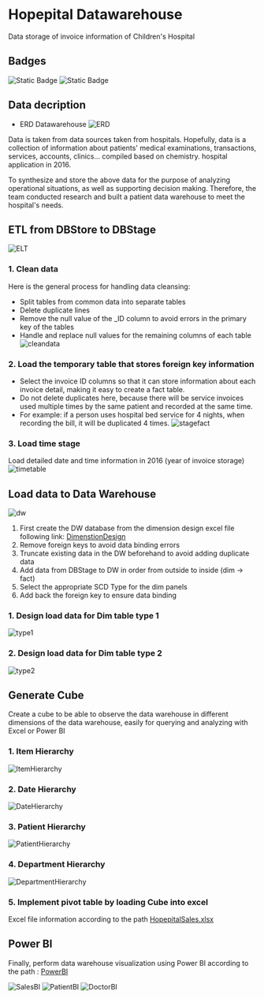 # Hopepital Datawarehouse

Data storage of invoice information of Children's Hospital

## Badges

![Static Badge](https://img.shields.io/badge/SSIS-1.3.2-yellow?link=https%3A%2F%2Fmarketplace.visualstudio.com%2Fitems%3FitemName%3DSSIS.MicrosoftDataToolsIntegrationServices)
![Static Badge](https://img.shields.io/badge/SSAS-3.0.15-blue?link=https%3A%2F%2Fmarketplace.visualstudio.com%2Fitems%3FitemName%3DProBITools.MicrosoftAnalysisServicesModelingProjects2022)

## Data decription

- ERD Datawarehouse
  ![ERD](Database/DW-ERD.png)

Data is taken from data sources taken from hospitals. Hopefully, data is a collection of information about patients' medical examinations, transactions, services, accounts, clinics... compiled based on chemistry. hospital application in 2016.

To synthesize and store the above data for the purpose of analyzing operational situations, as well as supporting decision making. Therefore, the team conducted research and built a patient data warehouse to meet the hospital's needs.

## ETL from DBStore to DBStage

![ELT](Database/Load-from-DBStore-to-DBStage.png)

### 1. Clean data

Here is the general process for handling data cleansing:

- Split tables from common data into separate tables
- Delete duplicate lines
- Remove the null value of the \_ID column to avoid errors in the primary key of the tables
- Handle and replace null values for the remaining columns of each table
  ![cleandata](Database/Clean-data.png)

### 2. Load the temporary table that stores foreign key information

- Select the invoice ID columns so that it can store information about each invoice detail, making it easy to create a fact table.
- Do not delete duplicates here, because there will be service invoices used multiple times by the same patient and recorded at the same time.
- For example: if a person uses hospital bed service for 4 nights, when recording the bill, it will be duplicated 4 times.
  ![stagefact](Database/Load-factbill-stage.png)

### 3. Load time stage

Load detailed date and time information in 2016 (year of invoice storage)
![timetable](Database/Load-time-stage.png)

## Load data to Data Warehouse

![dw](Database/Load-from-DBStage-to-DW.png)

1. First create the DW database from the dimension design excel file following link: [DimenstionDesign](Excel/Detailed-Dimensional-Modeling-Workbook-Hopepital.xlsm)
2. Remove foreign keys to avoid data binding errors
3. Truncate existing data in the DW beforehand to avoid adding duplicate data
4. Add data from DBStage to DW in order from outside to inside (dim -> fact)
5. Select the appropriate SCD Type for the dim panels
6. Add back the foreign key to ensure data binding

### 1. Design load data for Dim table type 1

![type1](Database/Load-from-DBStage-to-DW-Type1.png)

### 2. Design load data for Dim table type 2

![type2](Database/Load-from-DBStage-to-DW-Type2.png)

## Generate Cube

Create a cube to be able to observe the data warehouse in different dimensions of the data warehouse, easily for querying and analyzing with Excel or Power BI

### 1. Item Hierarchy

![ItemHierarchy](Database/ItemTypeHierarchy.png)

### 2. Date Hierarchy

![DateHierarchy](Database/DateHierarchy.png)

### 3. Patient Hierarchy

![PatientHierarchy](Database/PatientHierarchy.png)

### 4. Department Hierarchy

![DepartmentHierarchy](Database/DepartHierarchy.png)

### 5. Implement pivot table by loading Cube into excel

Excel file information according to the path [HopepitalSales.xlsx](Excel/HopepitalSales.xlsx)

## Power BI

Finally, perform data warehouse visualization using Power BI according to the path : [PowerBI](Hopepital_Report.pbix)

![SalesBI](Database/BI-Sales-report.png)
![PatientBI](Database/BI-Patient-report.png)
![DoctorBI](Database/BI-Doctor-report.png)
